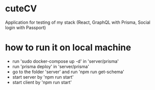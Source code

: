 # cuteCV
Application for testing of my stack (React, GraphQL with Prisma, Social login with Passport)

# how to run it on local machine
- run 'sudo docker-compose up -d' in 'server/prisma'
- run 'prisma deploy' in 'server/prisma'
- go to the folder 'server' and run 'npm run get-schema'
- start server by 'npm run start'
- start client by 'npm run start'

